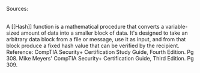 Sources:

\
A [[Hash]] function is a mathematical procedure that converts a variable-sized amount of data into a smaller block of data. It's designed to take an arbitrary data block from a file or message, use it as input, and from that block produce a fixed hash value that can be verified by the recipient.
\
Reference:
CompTIA Security+ Certification Study Guide, Fourth Edition. Pg 308. 
Mike Meyers' CompTIA Security+ Certification Guide, Third Edition. Pg 309.
